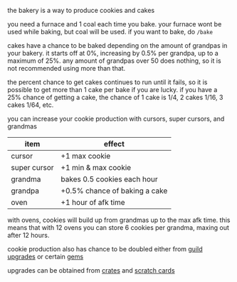 <script>
  import DocsTemplate from "$lib/components/docs/DocsTemplate.svelte"
  import ItemModal from "$lib/components/docs/ItemModal.svelte"
  import DocsHeader from '$lib/components/docs/DocsHeader.svelte';
</script>

<DocsTemplate title='bakery' />

the bakery is a way to produce <ItemModal item="cookie">cookies</ItemModal> and <ItemModal item="cake">cakes</ItemModal>

<DocsHeader header='h2' text="how it works" />

you need a <ItemModal item="furnace">furnace</ItemModal> and 1 <ItemModal item="coal">coal</ItemModal> each time you bake. your furnace wont be used while baking, but coal will be used. if you want to bake, do `/bake`

<DocsHeader header='h2' text="baking cookies" />

cakes have a chance to be baked depending on the amount of grandpas in your bakery. it starts off at 0%, increasing by 0.5% per grandpa, up to a maximum of 25%. any amount of grandpas over 50 does nothing, so it is not recommended using more than that.&#x20;

the percent chance to get cakes continues to run until it fails, so it is possible to get more than 1 cake per bake if you are lucky. if you have a 25% chance of getting a cake, the chance of 1 cake is 1/4, 2 cakes 1/16, 3 cakes 1/64, etc.

<DocsHeader header='h2' text="bakery upgrades" />

you can increase your cookie production with cursors, super cursors, and grandmas

| item                                                    | effect                        |
| ------------------------------------------------------- | ----------------------------- |
| <ItemModal item="cursor">cursor</ItemModal>             | +1 max cookie                 |
| <ItemModal item="super_cursor">super cursor</ItemModal> | +1 min & max cookie           |
| <ItemModal item="grandma">grandma</ItemModal>           | bakes 0.5 cookies each hour   |
| <ItemModal item="grandpa">grandpa</ItemModal>           | +0.5% chance of baking a cake |
| <ItemModal item="oven">oven</ItemModal>                 | +1 hour of afk time           |

with ovens, cookies will build up from grandmas up to the max afk time. this means that with 12 ovens you can store 6 cookies per grandma, maxing out after 12 hours.

cookie production also has chance to be doubled either from [guild upgrades](/docs/economy/guilds) or certain [gems](/docs/economy/items/gems)

<DocsHeader header='h3' text="obtaining" />

upgrades can be obtained from [crates](/docs/economy/items/crates) and [scratch cards](/docs/economy/items/scratch-cards)
